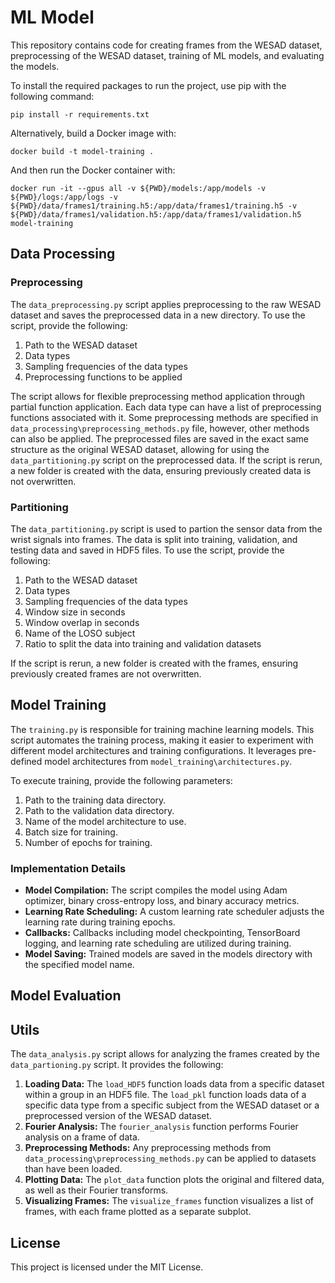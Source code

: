 # ML Model
This repository contains code for creating frames from the WESAD dataset, preprocessing of the WESAD dataset, training of ML models, and evaluating the models.

To install the required packages to run the project, use pip with the following command:
```
pip install -r requirements.txt
```
Alternatively, build a Docker image with:
```
docker build -t model-training .
```
And then run the Docker container with:
```
docker run -it --gpus all -v ${PWD}/models:/app/models -v ${PWD}/logs:/app/logs -v ${PWD}/data/frames1/training.h5:/app/data/frames1/training.h5 -v ${PWD}/data/frames1/validation.h5:/app/data/frames1/validation.h5 model-training
```

## Data Processing
### Preprocessing
The `data_preprocessing.py` script applies preprocessing to the raw WESAD dataset and saves the preprocessed data in a new directory. To use the script, provide the following:
1. Path to the WESAD dataset
2. Data types
3. Sampling frequencies of the data types
3. Preprocessing functions to be applied

The script allows for flexible preprocessing method application through partial function application. Each data type can have a list of preprocessing functions associated with it. Some preprocessing methods are specified in `data_processing\preprocessing_methods.py` file, however, other methods can also be applied. The preprocessed files are saved in the exact same structure as the original WESAD dataset, allowing for using the `data_partitioning.py` script on the preprocessed data. If the script is rerun, a new folder is created with the data, ensuring previously created data is not overwritten.

### Partitioning
The `data_partitioning.py` script is used to partion the sensor data from the wrist signals into frames. The data is split into training, validation, and testing data and saved in HDF5 files. To use the script, provide the following:
1. Path to the WESAD dataset
2. Data types
3. Sampling frequencies of the data types
4. Window size in seconds
5. Window overlap in seconds
6. Name of the LOSO subject
6. Ratio to split the data into training and validation datasets

If the script is rerun, a new folder is created with the frames, ensuring previously created frames are not overwritten.

## Model Training
The `training.py` is responsible for training machine learning models. This script automates the training process, making it easier to experiment with different model architectures and training configurations. It leverages pre-defined model architectures from `model_training\architectures.py`.

To execute training, provide the following parameters:
1. Path to the training data directory.
2. Path to the validation data directory.
3. Name of the model architecture to use.
4. Batch size for training.
5. Number of epochs for training.

### Implementation Details
- **Model Compilation:** The script compiles the model using Adam optimizer, binary cross-entropy loss, and binary accuracy metrics.
- **Learning Rate Scheduling:** A custom learning rate scheduler adjusts the learning rate during training epochs.
- **Callbacks:** Callbacks including model checkpointing, TensorBoard logging, and learning rate scheduling are utilized during training.
- **Model Saving:** Trained models are saved in the models directory with the specified model name.

## Model Evaluation

## Utils
The `data_analysis.py` script allows for analyzing the frames created by the `data_partioning.py` script. It provides the following:
1. **Loading Data:** The `load_HDF5` function loads data from a specific dataset within a group in an HDF5 file. The `load_pkl` function loads data of a specific data type from a specific subject from the WESAD dataset or a preprocessed version of the WESAD dataset.
2. **Fourier Analysis:** The `fourier_analysis` function performs Fourier analysis on a frame of data.
3. **Preprocessing Methods:** Any preprocessing methods from `data_processing\preprocessing_methods.py` can be applied to datasets than have been loaded.
3. **Plotting Data:** The `plot_data` function plots the original and filtered data, as well as their Fourier transforms.
4. **Visualizing Frames:** The `visualize_frames` function visualizes a list of frames, with each frame plotted as a separate subplot.

## License
This project is licensed under the MIT License.
